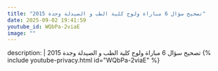 ```yaml
---
title: "تصحيح سؤال 6 مباراة ولوج كلية الطب و الصيدلة وجدة 2015"
date: 2025-09-02 19:41:59 
youtube_id: WQbPa-2viaE
image: ""
---
```

description: |
  تصحيح سؤال 6 مباراة ولوج كلية الطب و الصيدلة وجدة 2015
{% include youtube-privacy.html id="WQbPa-2viaE" %}
